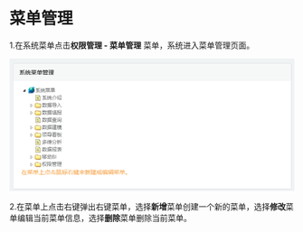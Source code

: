 # 菜单管理

1.在系统菜单点击**权限管理 **-** 菜单管理** 菜单，系统进入菜单管理页面。

![](/assets/import558.png)

2.在菜单上点击右键弹出右键菜单，选择**新增**菜单创建一个新的菜单，选择**修改**菜单编辑当前菜单信息，选择**删除**菜单删除当前菜单。

